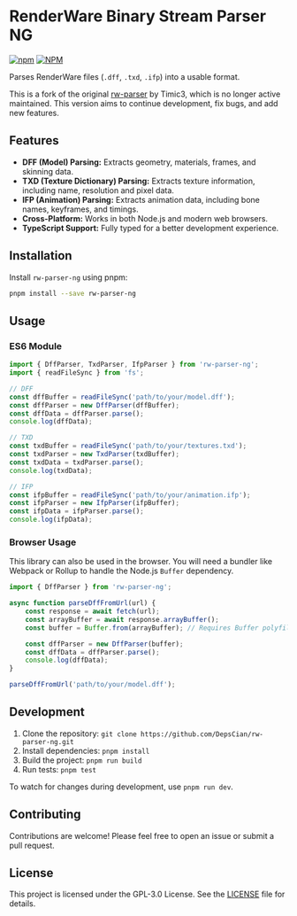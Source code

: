 # RenderWare Binary Stream Parser NG

[![npm](https://img.shields.io/npm/v/rw-parser-ng.svg)](https://www.npmjs.com/package/rw-parser-ng)
[![NPM](https://img.shields.io/npm/l/rw-parser-ng.svg)](https://github.com/DepsCian/rw-parser-ng/blob/master/LICENSE)

Parses RenderWare files (`.dff`, `.txd`, `.ifp`) into a usable format.

This is a fork of the original [rw-parser](https://github.com/Timic3/rw-parser) by Timic3, which is no longer active maintained. This version aims to continue development, fix bugs, and add new features.

## Features

*   **DFF (Model) Parsing:** Extracts geometry, materials, frames, and skinning data.
*   **TXD (Texture Dictionary) Parsing:** Extracts texture information, including name, resolution and pixel data.
*   **IFP (Animation) Parsing:** Extracts animation data, including bone names, keyframes, and timings.
*   **Cross-Platform:** Works in both Node.js and modern web browsers.
*   **TypeScript Support:** Fully typed for a better development experience.

## Installation

Install `rw-parser-ng` using pnpm:

```bash
pnpm install --save rw-parser-ng
```

## Usage

### ES6 Module

```javascript
import { DffParser, TxdParser, IfpParser } from 'rw-parser-ng';
import { readFileSync } from 'fs';

// DFF
const dffBuffer = readFileSync('path/to/your/model.dff');
const dffParser = new DffParser(dffBuffer);
const dffData = dffParser.parse();
console.log(dffData);

// TXD
const txdBuffer = readFileSync('path/to/your/textures.txd');
const txdParser = new TxdParser(txdBuffer);
const txdData = txdParser.parse();
console.log(txdData);

// IFP
const ifpBuffer = readFileSync('path/to/your/animation.ifp');
const ifpParser = new IfpParser(ifpBuffer);
const ifpData = ifpParser.parse();
console.log(ifpData);
```

### Browser Usage

This library can also be used in the browser. You will need a bundler like Webpack or Rollup to handle the Node.js `Buffer` dependency.

```javascript
import { DffParser } from 'rw-parser-ng';

async function parseDffFromUrl(url) {
    const response = await fetch(url);
    const arrayBuffer = await response.arrayBuffer();
    const buffer = Buffer.from(arrayBuffer); // Requires Buffer polyfill

    const dffParser = new DffParser(buffer);
    const dffData = dffParser.parse();
    console.log(dffData);
}

parseDffFromUrl('path/to/your/model.dff');
```

## Development

1.  Clone the repository: `git clone https://github.com/DepsCian/rw-parser-ng.git`
2.  Install dependencies: `pnpm install`
3.  Build the project: `pnpm run build`
4.  Run tests: `pnpm test`

To watch for changes during development, use `pnpm run dev`.

## Contributing

Contributions are welcome! Please feel free to open an issue or submit a pull request.

## License

This project is licensed under the GPL-3.0 License. See the [LICENSE](LICENSE) file for details.
